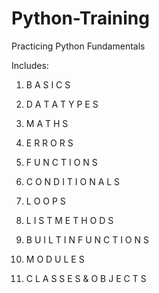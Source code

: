# Python-Training
Practicing Python Fundamentals

Includes:

1) B A S I C S

2) D A T A T Y P E S

3) M A T H S

4) E R R O R S

5) F U N C T I O N S

6) C O N D I T I O N A L S

7) L O O P S

8) L I S T M E T H O D S

9) B U I L T I N F U N C T I O N S

10) M O D U L E S

11) C L A S S E S & O B J E C T S
